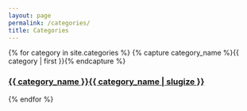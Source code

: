 ```yaml
---
layout: page
permalink: /categories/
title: Categories
---
```


<div class="container">
    <!--Row with three equal columns-->
    <div class="row">
        {% for category in site.categories %}
            {% capture category_name %}{{ category | first }}{% endcapture %}
            <div class="col-md-4 archive-group" >
                <a id="#{{ category_name | slugize }}" class="catLink" href="{{ site.baseurl }}{{ category_name | slugize }}">
                    <h3 class="category-head">{{ category_name }}{{ category_name | slugize }}</h3>
                    <p name="{{ category_name | slugize }}"></p>
                </a>
            </div>
        {% endfor %}
    </div>
</div>
